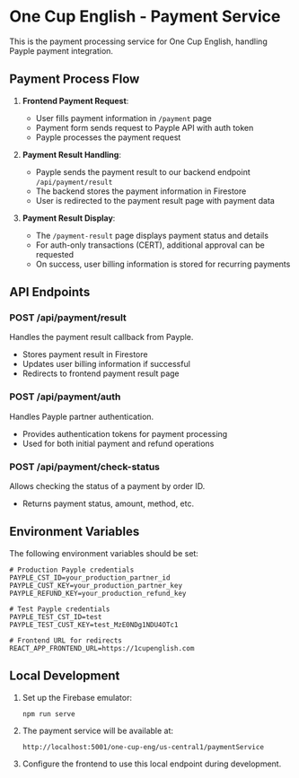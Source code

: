 # One Cup English - Payment Service

This is the payment processing service for One Cup English, handling Payple payment integration.

## Payment Process Flow

1. **Frontend Payment Request**:
   - User fills payment information in `/payment` page
   - Payment form sends request to Payple API with auth token
   - Payple processes the payment request

2. **Payment Result Handling**:
   - Payple sends the payment result to our backend endpoint `/api/payment/result`
   - The backend stores the payment information in Firestore
   - User is redirected to the payment result page with payment data

3. **Payment Result Display**:
   - The `/payment-result` page displays payment status and details
   - For auth-only transactions (CERT), additional approval can be requested
   - On success, user billing information is stored for recurring payments

## API Endpoints

### POST /api/payment/result
Handles the payment result callback from Payple.
- Stores payment result in Firestore
- Updates user billing information if successful
- Redirects to frontend payment result page

### POST /api/payment/auth
Handles Payple partner authentication.
- Provides authentication tokens for payment processing
- Used for both initial payment and refund operations

### POST /api/payment/check-status
Allows checking the status of a payment by order ID.
- Returns payment status, amount, method, etc.

## Environment Variables

The following environment variables should be set:

```
# Production Payple credentials
PAYPLE_CST_ID=your_production_partner_id
PAYPLE_CUST_KEY=your_production_partner_key
PAYPLE_REFUND_KEY=your_production_refund_key

# Test Payple credentials
PAYPLE_TEST_CST_ID=test
PAYPLE_TEST_CUST_KEY=test_MzE0NDg1NDU4OTc1

# Frontend URL for redirects
REACT_APP_FRONTEND_URL=https://1cupenglish.com
```

## Local Development

1. Set up the Firebase emulator:
   ```
   npm run serve
   ```

2. The payment service will be available at:
   ```
   http://localhost:5001/one-cup-eng/us-central1/paymentService
   ```

3. Configure the frontend to use this local endpoint during development. 